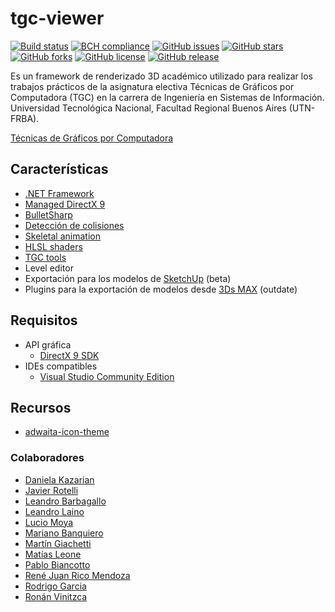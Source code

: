 # tgc-viewer
[![Build status](https://ci.appveyor.com/api/projects/status/72r1a74noxa4t7c5?svg=true)](https://ci.appveyor.com/project/rejurime/tgc-viewer)
[![BCH compliance](https://bettercodehub.com/edge/badge/tgc-utn/tgc-viewer?branch=master)](https://bettercodehub.com/)
[![GitHub issues](https://img.shields.io/github/issues/tgc-utn/tgc-viewer.svg)](https://github.com/tgc-utn/tgc-viewer/issues)
[![GitHub stars](https://img.shields.io/github/stars/tgc-utn/tgc-viewer.svg)](https://github.com/tgc-utn/tgc-viewer/stargazers)
[![GitHub forks](https://img.shields.io/github/forks/tgc-utn/tgc-viewer.svg)](https://github.com/tgc-utn/tgc-viewer/network)
[![GitHub license](https://img.shields.io/github/license/tgc-utn/tgc-viewer.svg)](https://github.com/tgc-utn/tgc-viewer/blob/master/LICENSE)
[![GitHub release](https://img.shields.io/github/release/tgc-utn/tgc-viewer.svg)](https://github.com/tgc-utn/tgc-viewer/releases)

Es un framework de renderizado 3D académico utilizado para realizar los trabajos prácticos de la asignatura electiva Técnicas de Gráficos por Computadora (TGC) en la carrera de Ingeniería en Sistemas de Información. Universidad Tecnológica Nacional, Facultad Regional Buenos Aires (UTN-FRBA).

[Técnicas de Gráficos por Computadora](http://tgc-utn.github.io/)

## Características
* [.NET Framework](https://www.microsoft.com/net)
* [Managed DirectX 9](https://en.wikipedia.org/wiki/Managed_DirectX)
* [BulletSharp](https://andrestraks.github.io/BulletSharp/)
* [Detección de colisiones](https://en.wikipedia.org/wiki/Collision_detection)
* [Skeletal animation](https://en.wikipedia.org/wiki/Skeletal_animation)
* [HLSL shaders](https://docs.microsoft.com/en-us/windows/win32/direct3dhlsl/dx-graphics-hlsl)
* [TGC tools](https://github.com/tgc-utn/tgc-tools)
* Level editor
* Exportación para los modelos de [SketchUp](https://www.sketchup.com) (beta)
* Plugins para la exportación de modelos desde [3Ds MAX](http://www.autodesk.com/education/free-software/3ds-max) (outdate)

## Requisitos
* API gráfica
    * [DirectX 9 SDK](http://www.microsoft.com/en-us/download/details.aspx?displaylang=en&id=6812)
* IDEs compatibles
    * [Visual Studio Community Edition](https://www.visualstudio.com/vs/community)

## Recursos
* [adwaita-icon-theme](https://gitlab.gnome.org/GNOME/adwaita-icon-theme)

### Colaboradores
* [Daniela Kazarian](https://github.com/Dkazarian)
* [Javier Rotelli](https://github.com/Javier-Rotelli)
* [Leandro Barbagallo](https://github.com/lebarba)
* [Leandro Laino](https://github.com/LeandroJavierLaino)
* [Lucio Moya](https://github.com/DNAngeluS)
* [Mariano Banquiero](https://github.com/mbanquiero)
* [Martín Giachetti](https://github.com/mgiachetti)
* [Matías Leone](https://github.com/leonematias)
* [Pablo Biancotto](https://github.com/akhanubis)
* [René Juan Rico Mendoza](https://github.com/rejurime)
* [Rodrigo Garcia](https://github.com/mysery)
* [Ronán Vinitzca](https://github.com/AVinitzca)
